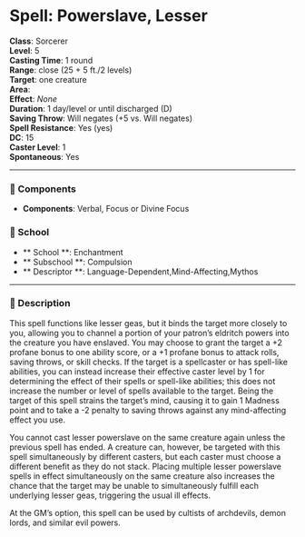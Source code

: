 
# Spell: Powerslave, Lesser
**Class**: Sorcerer  
**Level**: 5  
**Casting Time**: 1 round  
**Range**: close (25 + 5 ft./2 levels)  
**Target**: one creature  
**Area**:   
**Effect**: _None_  
**Duration**: 1 day/level or until discharged (D)  
**Saving Throw**: Will negates (+5 vs. Will negates)  
**Spell Resistance**: Yes (yes)  
**DC**: 15  
**Caster Level**: 1  
**Spontaneous**: Yes

---

### 🔮 Components
- **Components**: Verbal, Focus or Divine Focus

### 🏫 School
- ** School **: Enchantment
- ** Subschool **: Compulsion
- ** Descriptor **: Language-Dependent,Mind-Affecting,Mythos
---

### 📜 Description
This spell functions like lesser geas, but it binds the target more closely to you, allowing you to channel a portion of your patron’s eldritch powers into the creature you have enslaved. You may choose to grant the target a +2 profane bonus to one ability score, or a +1 profane bonus to attack rolls, saving throws, or skill checks. If the target is a spellcaster or has spell-like abilities, you can instead increase their effective caster level by 1 for determining the effect of their spells or spell-like abilities; this does not increase the number or level of spells available to the target. Being the target of this spell strains the target’s mind, causing it to gain 1 Madness point and to take a -2 penalty to saving throws against any mind-affecting effect you use.

You cannot cast lesser powerslave on the same creature again unless the previous spell has ended. A creature can, however, be targeted with this spell simultaneously by different casters, but each caster must choose a different benefit as they do not stack. Placing multiple lesser powerslave spells in effect simultaneously on the same creature also increases the chance that the target may be unable to simultaneously fulfill each underlying lesser geas, triggering the usual ill effects.

At the GM’s option, this spell can be used by cultists of archdevils, demon lords, and similar evil powers.
